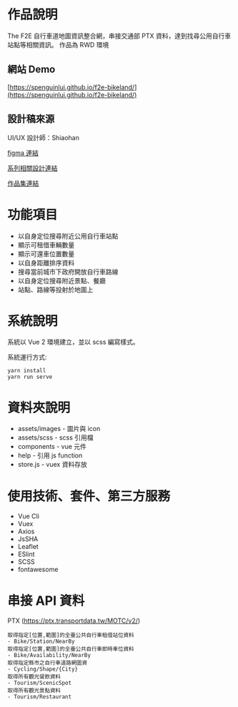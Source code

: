 # 作品說明

The F2E 自行車道地圖資訊整合網，串接交通部 PTX 資料，達到找尋公用自行車站點等相關資訊。
作品為 RWD 環境

## 網站 Demo
[https://spenguinlui.github.io/f2e-bikeland/](https://spenguinlui.github.io/f2e-bikeland/)

## 設計稿來源

UI/UX 設計師：Shiaohan

[figma 連結](https://www.figma.com/file/TbGIzJq0BU1DvUDrphrcWl/The-F2E-Week-02?node-id=2%3A3)

[系列相關設計連結](https://2021.thef2e.com/users/6296427084285739387)

[作品集連結](https://www.behance.net/hsiaohan)

# 功能項目

- 以自身定位搜尋附近公用自行車站點
- 顯示可租借車輛數量
- 顯示可還車位置數量
- 以自身距離排序資料
- 搜尋當前城市下政府開放自行車路線
- 以自身定位搜尋附近景點、餐廳
- 站點、路線等投射於地圖上

# 系統說明

系統以 Vue 2 環境建立，並以 scss 編寫樣式。

系統運行方式:
```
yarn install
yarn run serve
```


# 資料夾說明

* assets/images - 圖片與 icon
* assets/scss - scss 引用檔
* components - vue 元件
* help - 引用 js function
* store.js - vuex 資料存放

# 使用技術、套件、第三方服務

* Vue Cli
* Vuex
* Axios
* JsSHA
* Leaflet
* ESlint
* SCSS
* fontawesome

# 串接 API 資料

PTX (https://ptx.transportdata.tw/MOTC/v2/)

```
取得指定[位置,範圍]的全臺公共自行車租借站位資料
- Bike/Station/NearBy
取得指定[位置,範圍]的全臺公共自行車即時車位資料
- Bike/Availability/NearBy
取得指定縣市之自行車道路網圖資
- Cycling/Shape/{City}
取得所有觀光餐飲資料
- Tourism/ScenicSpot
取得所有觀光景點資料
- Tourism/Restaurant
```